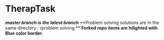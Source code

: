 # TherapTask

***master branch is the latest branch***
**Problem solving solutions are in the same directory : /problem solving **
**Forked repo items are hilighted with Blue color border.**

